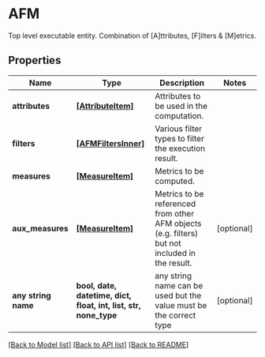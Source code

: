 # AFM

Top level executable entity. Combination of [A]ttributes, [F]ilters & [M]etrics.

## Properties
Name | Type | Description | Notes
------------ | ------------- | ------------- | -------------
**attributes** | [**[AttributeItem]**](AttributeItem.md) | Attributes to be used in the computation. | 
**filters** | [**[AFMFiltersInner]**](AFMFiltersInner.md) | Various filter types to filter the execution result. | 
**measures** | [**[MeasureItem]**](MeasureItem.md) | Metrics to be computed. | 
**aux_measures** | [**[MeasureItem]**](MeasureItem.md) | Metrics to be referenced from other AFM objects (e.g. filters) but not included in the result. | [optional] 
**any string name** | **bool, date, datetime, dict, float, int, list, str, none_type** | any string name can be used but the value must be the correct type | [optional]

[[Back to Model list]](../README.md#documentation-for-models) [[Back to API list]](../README.md#documentation-for-api-endpoints) [[Back to README]](../README.md)


